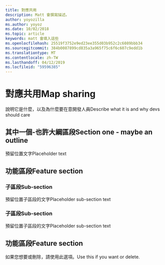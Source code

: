 ```yaml
---
title: 對應共用
description: Matt 會撰寫描述。
author: yoyozilla
ms.author: yoyoz
ms.date: 10/02/2018
ms.topic: article
keywords: matt 會填入這些
ms.openlocfilehash: 25519f3752e9ed23ee355d03b952c2c6089bbb34
ms.sourcegitcommit: 384b0087899cd835a3a965f75c6f6c607c9edd1b
ms.translationtype: MT
ms.contentlocale: zh-TW
ms.lasthandoff: 04/12/2019
ms.locfileid: "59596385"
---
```

# <a name="map-sharing"></a><span data-ttu-id="01cc3-104">對應共用</span><span class="sxs-lookup"><span data-stu-id="01cc3-104">Map sharing</span></span>

<span data-ttu-id="01cc3-105">說明它是什麼，以及為什麼要在意開發人員</span><span class="sxs-lookup"><span data-stu-id="01cc3-105">Describe what it is and why devs should care</span></span>

## <a name="section-one---maybe-an-outline"></a><span data-ttu-id="01cc3-106">其中一個-也許大綱區段</span><span class="sxs-lookup"><span data-stu-id="01cc3-106">Section one - maybe an outline</span></span>

<span data-ttu-id="01cc3-107">預留位置文字</span><span class="sxs-lookup"><span data-stu-id="01cc3-107">Placeholder text</span></span>

## <a name="feature-section"></a><span data-ttu-id="01cc3-108">功能區段</span><span class="sxs-lookup"><span data-stu-id="01cc3-108">Feature section</span></span>

### <a name="sub-section"></a><span data-ttu-id="01cc3-109">子區段</span><span class="sxs-lookup"><span data-stu-id="01cc3-109">Sub-section</span></span>

<span data-ttu-id="01cc3-110">預留位置子區段的文字</span><span class="sxs-lookup"><span data-stu-id="01cc3-110">Placeholder sub-section text</span></span>

### <a name="sub-section"></a><span data-ttu-id="01cc3-111">子區段</span><span class="sxs-lookup"><span data-stu-id="01cc3-111">Sub-section</span></span>

<span data-ttu-id="01cc3-112">預留位置子區段的文字</span><span class="sxs-lookup"><span data-stu-id="01cc3-112">Placeholder sub-section text</span></span>

## <a name="feature-section"></a><span data-ttu-id="01cc3-113">功能區段</span><span class="sxs-lookup"><span data-stu-id="01cc3-113">Feature section</span></span>

<span data-ttu-id="01cc3-114">如果您想要或刪除，請使用此選項。</span><span class="sxs-lookup"><span data-stu-id="01cc3-114">Use this if you want or delete.</span></span>
